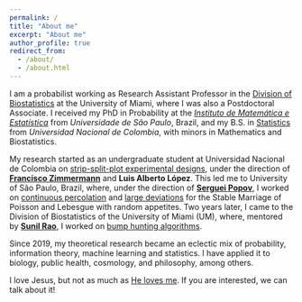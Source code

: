 ```yaml
---
permalink: /
title: "About me"
excerpt: "About me"
author_profile: true
redirect_from: 
  - /about/
  - /about.html
---
```


I am a probabilist working as Research Assistant Professor in the [Division of Biostatistics](https://www.publichealth.med.miami.edu/divisions/biostatistics/) at the University of Miami, where I was also a Postdoctoral Associate. I received my PhD in Probability at the [_Instituto de Matemática e Estatística_](https://www.ime.usp.br/en/home/) from _Universidade de São Paulo_, Brazil, and my B.S. in [Statistics](http://ciencias.bogota.unal.edu.co/departamentos/departamento-de-estadistica/inicio/) from _Universidad Nacional de Colombia_, with minors in Mathematics and Biostatistics. 

My research started as an undergraduate student at Universidad Nacional de Colombia on [strip-split-plot experimental designs](https://biometria.ufla.br/index.php/BBJ/article/view/141), under the direction of [**Francisco Zimmermann**](https://independent.academia.edu/FranciscoZimmermann) and **Luis Alberto López**. This led me to University of São Paulo, Brazil, where, under the direction of [**Serguei Popov**](https://www.fc.up.pt/pessoas/serguei.popov/), I worked on [continuous percolation](https://doi.org/10.1080/17442508.2011.651215) and [large deviations](https://doi.org/10.1007/s10959-010-0304-9) for the Stable Marriage of Poisson and Lebesgue with random appetites. Two years later, I came to the Division of Biostatistics of the University of Miami (UM), where, mentored by [**Sunil Rao**](https://www.jsunilrao.com/), I worked on [bump hunting algorithms](https://doi.org/10.1007/978-3-319-41573-4_16). 

Since 2019, my theoretical research became an eclectic mix of probability, information theory, machine learning and statistics. I have applied it to biology, public health, cosmology, and philosophy, among others.

I love Jesus, but not as much as [He loves me](https://www.biblegateway.com/passage/?search=John%203%3A16&version=NIV). If you are interested, we can talk about it!
